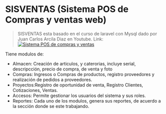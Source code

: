 # SISVENTAS (Sistema POS de Compras y ventas web) 
> SISVENTAS esta basado en el curso de laravel con Mysql dado por Juan Carlos Arcila Diaz en Youtube.
Link:
[![Sistema POS de compras y ventas](https://img.youtube.com/vi/Zj0pshSSlEo/0.jpg)](https://www.youtube.com/watch?v=Zj0pshSSlEo)

Tiene modulos de:
<ul style="list-style-tipe:square;">
  <li>Almacen: Creación de articulos, y caterorias, incluye serial, descripcción, precio de compra, de venta y foto</li>
  <li>Compras: Ingresos o Compras de productos, registro proveedores y realización de pedidos a proveedores.</li>
  <li>Proyectos:Registro de oportunidad de venta, Registro Clientes, Cotizaciones, Ventas.</li>
  <li>Accesos: Permite gestionar los usuarios del sistema y sus roles.</li>
  <li>Reportes: Cada uno de los modulos, genera sus reportes, de acuerdo a la sección donde se este trabajando.</li>
  

